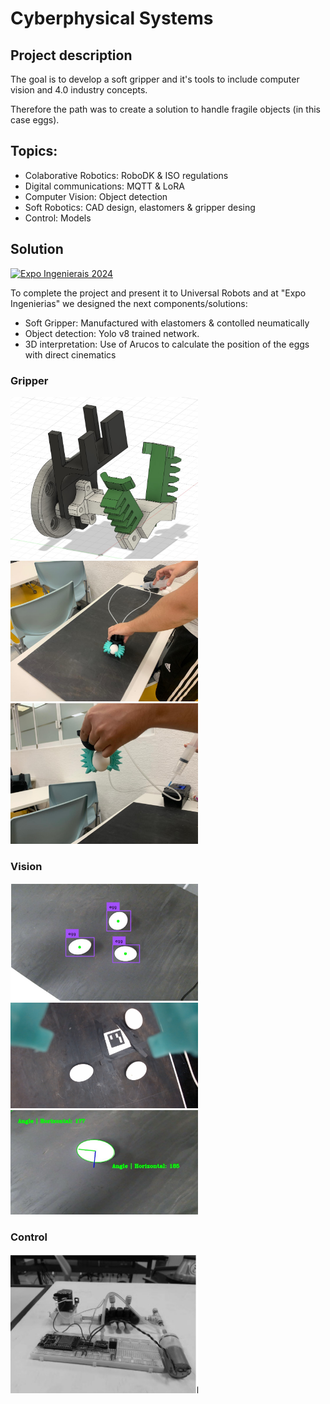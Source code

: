 # Cyberphysical Systems

## Project description

The goal is to develop a soft gripper and it's tools to include computer vision and 4.0 industry concepts. 

Therefore the path was to create a solution to handle fragile objects (in this case eggs). 

## Topics:

- Colaborative Robotics: RoboDK & ISO regulations 
- Digital communications: MQTT & LoRA
- Computer Vision: Object detection
- Soft Robotics: CAD design, elastomers & gripper desing
- Control: Models

## Solution 

[![Expo Ingenierais 2024](https://img.youtube.com/vi/Q-9SGid9120/hqdefault.jpg)](https://youtu.be/Q-9SGid9120)

To complete the project and present it to Universal Robots and at "Expo Ingenierias" we designed the next components/solutions:

- Soft Gripper: Manufactured with elastomers & contolled neumatically
- Object detection: Yolo v8 trained network.
- 3D interpretation: Use of Arucos to calculate the position of the eggs with direct cinematics

### Gripper
<img src="./images/gripper_1.jpg" alt="Gripper" width="300"/>
<img src="./images/gripper_2.jpg" alt="Gripper" width="300"/>
<img src="./images/gripper_3.jpg" alt="Gripper" width="300"/>

### Vision

<img src="./images/vision_1.jpg" alt="Gripper" width="300"/>
<img src="./images/vision_2.jpg" alt="Gripper" width="300"/>
<img src="./images/vision_3.jpg" alt="Gripper" width="300"/>

### Control 

<img src="./images/pump.jpg" alt="Gripper" width="300"/>
